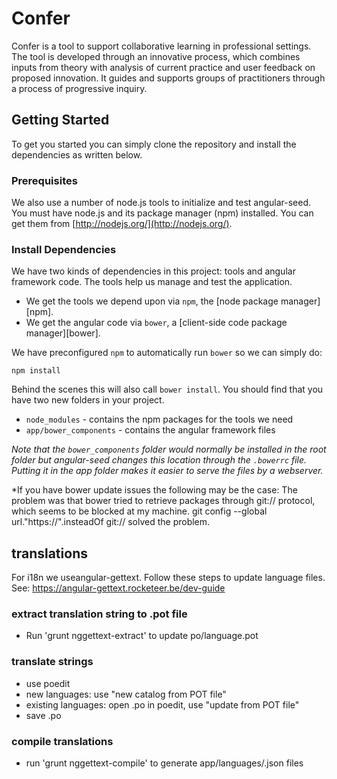 # Confer

Confer is a tool to support collaborative learning in professional settings. The tool is developed 
through an innovative process, which combines inputs from theory with analysis of current practice 
and user feedback on proposed innovation. It guides and supports groups of practitioners through a 
process of progressive inquiry.

## Getting Started

To get you started you can simply clone the repository and install the dependencies as written below.

### Prerequisites

We also use a number of node.js tools to initialize and test angular-seed. You must have node.js and
its package manager (npm) installed.  You can get them from [http://nodejs.org/](http://nodejs.org/).

### Install Dependencies

We have two kinds of dependencies in this project: tools and angular framework code.  The tools help
us manage and test the application.

* We get the tools we depend upon via `npm`, the [node package manager][npm].
* We get the angular code via `bower`, a [client-side code package manager][bower].

We have preconfigured `npm` to automatically run `bower` so we can simply do:

```
npm install
```

Behind the scenes this will also call `bower install`.  You should find that you have two new
folders in your project.

* `node_modules` - contains the npm packages for the tools we need
* `app/bower_components` - contains the angular framework files

*Note that the `bower_components` folder would normally be installed in the root folder but
angular-seed changes this location through the `.bowerrc` file.  Putting it in the app folder makes
it easier to serve the files by a webserver.*

*If you have bower update issues the following may be the case:
The problem was that bower tried to retrieve packages through git:// protocol, which seems to be blocked at my machine.
git config --global url."https://".insteadOf git:// solved the problem.

## translations

For i18n we useangular-gettext. Follow these steps to update language files.
See: https://angular-gettext.rocketeer.be/dev-guide 

### extract translation string to .pot file

* Run 'grunt nggettext-extract' to update po/language.pot

### translate strings

* use poedit
* new languages: use "new catalog from POT file"
* existing languages: open <lang>.po in poedit, use "update from POT file"
* save <lang>.po

### compile translations

* run 'grunt nggettext-compile' to generate app/languages/<lang>.json files
